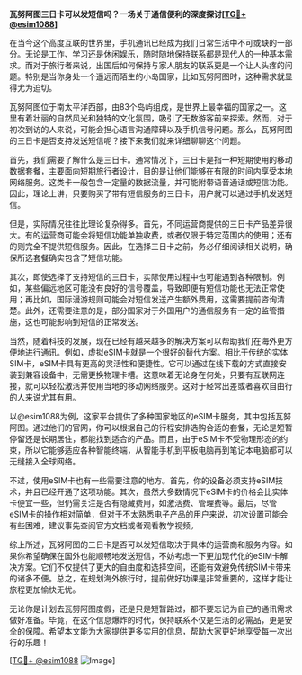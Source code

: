 **瓦努阿图三日卡可以发短信吗？一场关于通信便利的深度探讨[[TG💪+ @esim1088](https://t.me/s/esim1088)]**

在当今这个高度互联的世界里，手机通讯已经成为我们日常生活中不可或缺的一部分。无论是工作、学习还是休闲娱乐，随时随地保持联系都是现代人的一种基本需求。而对于旅行者来说，出国后如何保持与家人朋友的联系更是一个让人头疼的问题。特别是当你身处一个遥远而陌生的小岛国家，比如瓦努阿图时，这种需求就显得尤为迫切。

瓦努阿图位于南太平洋西部，由83个岛屿组成，是世界上最幸福的国家之一。这里有着壮丽的自然风光和独特的文化氛围，吸引了无数游客前来探索。然而，对于初次到访的人来说，可能会担心语言沟通障碍以及手机信号问题。那么，瓦努阿图的三日卡是否支持发送短信呢？接下来我们就来详细聊聊这个问题。

首先，我们需要了解什么是三日卡。通常情况下，三日卡是指一种短期使用的移动数据套餐，主要面向短期旅行者设计，目的是让他们能够在有限的时间内享受本地网络服务。这类卡一般包含一定量的数据流量，并可能附带语音通话或短信功能。因此，理论上讲，只要购买了带有短信服务的三日卡，用户就可以通过手机发送短信。

但是，实际情况往往比理论复杂得多。首先，不同运营商提供的三日卡产品差异很大。有的运营商可能会将短信功能单独收费，或者仅限于特定范围内的使用；还有的则完全不提供短信服务。因此，在选择三日卡之前，务必仔细阅读相关说明，确保所选套餐确实包含了短信功能。

其次，即使选择了支持短信的三日卡，实际使用过程中也可能遇到各种限制。例如，某些偏远地区可能没有良好的信号覆盖，导致即便有短信功能也无法正常使用；再比如，国际漫游规则可能会对短信发送产生额外费用，这需要提前咨询清楚。此外，还需要注意的是，部分国家对于外国用户的通信服务有一定的监管措施，这也可能影响到短信的正常发送。

当然，随着科技的发展，现在已经有越来越多的解决方案可以帮助我们在海外更方便地进行通讯。例如，虚拟eSIM卡就是一个很好的替代方案。相比于传统的实体SIM卡，eSIM卡具有更高的灵活性和便捷性。它可以通过在线下载的方式直接安装到兼容设备中，无需更换物理卡槽。这意味着无论身在何处，只要有互联网连接，就可以轻松激活并使用当地的移动网络服务。这对于经常出差或者喜欢自由行的人来说尤其有用。

以@esim1088为例，这家平台提供了多种国家地区的eSIM卡服务，其中包括瓦努阿图。通过他们的官网，你可以根据自己的行程安排选购合适的套餐，无论是短暂停留还是长期居住，都能找到适合的产品。而且，由于eSIM卡不受物理形态的约束，所以它能够适应各种智能终端，从智能手机到平板电脑再到笔记本电脑都可以无缝接入全球网络。

不过，使用eSIM卡也有一些需要注意的地方。首先，你的设备必须支持eSIM技术，并且已经开通了这项功能。其次，虽然大多数情况下eSIM卡的价格会比实体卡便宜一些，但仍需关注是否有隐藏费用，如激活费、管理费等。最后，尽管eSIM卡的操作相对简单，但对于不太熟悉电子产品的用户来说，初次设置可能会有些困难，建议事先查阅官方文档或者观看教学视频。

综上所述，瓦努阿图的三日卡是否可以发短信取决于具体的运营商和服务内容。如果你希望确保在国外也能顺畅地发送短信，不妨考虑一下更加现代化的eSIM卡解决方案。它们不仅提供了更大的自由度和选择空间，还能有效避免传统SIM卡带来的诸多不便。总之，在规划海外旅行时，提前做好功课是非常重要的，这样才能让旅程更加愉快无忧。

无论你是计划去瓦努阿图度假，还是只是短暂路过，都不要忘记为自己的通讯需求做好准备。毕竟，在这个信息爆炸的时代，保持联系不仅是生活的必需品，更是安全的保障。希望本文能为大家提供更多实用的信息，帮助大家更好地享受每一次出行的乐趣！

[[TG💪+ @esim1088](https://t.me/s/esim1088) ![Image](https://i.postimg.cc/4NQfJmqS/Snipaste-2025-05-13-00-14-12.png)]
